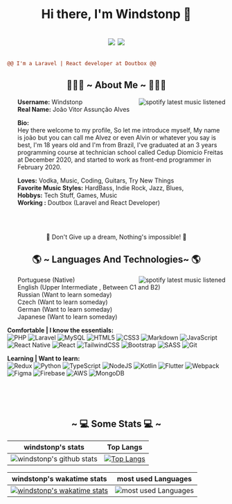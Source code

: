   <h1 align="center"> 
    Hi there, I'm Windstonp 👋
    <br />
    
   <div align="center">
        
   [![](https://img.shields.io/badge/-linkedin-0073B1?style=flat-square)](https://www.linkedin.com/in/windstonp/)
   [![](https://img.shields.io/badge/-twitter-1C9CEA?style=flat-square)](https://twitter.com/windstonp)
     
   </div>
  </h1>
  
```diff
@@ I'm a Laravel | React developer at Doutbox @@
```
  
 <div>
  <h2 align="center"> 👨🏻‍💻 ~ About Me ~ 👨🏻‍💻 </h2>
  <img src="https://imgur.com/XfYmE1W.gif" align="right" alt="spotify latest music listened">
  <ul type="none">
  <li>
  <b>Username:</b> Windstonp</li>
  <li>
  <li>
  <b>Real Name:</b> João Vitor Assunção Alves</li>
  <li>
  <p> 
  <b>Bio:</b>
  <br />
    Hey there welcome to my profile, So let me introduce myself, My name is joão but you can call me Alvez or even Alvin or whatever you say is best, I'm 18 years old and I'm from Brazil, I've graduated at an 3 years programming course at technician school called Cedup Diomicio Freitas at December 2020, and started to work as front-end programmer in February 2020. 
  </p>
  </li>
  <li>
  <b>Loves:</b> Vodka, Music, Coding, Guitars, Try New Things
  </li>
  <li>
  <b>Favorite Music Styles:</b> HardBass, Indie Rock, Jazz, Blues,
  </li>
  <li>
  <b>Hobbys:</b> Tech Stuff, Games, Music
  </li>
  <li>
  <b>Working :</b> Doutbox (Laravel and React Developer)
  </li>
  </ul>
  <br />
  <br />
  <p align="center">
    🎯 Don't Give up a dream, Nothing's impossible! 🎯
  </p>
</div>

 <div>
  <h2 align="center"> 🌎 ~ Languages  And Technologies~ 🌎 </h2>
  <img src="https://imgur.com/SvhNR3W.gif" align="right" alt="spotify latest music listened">
  <ul type="none">
  <li>
    Portuguese (Native)
  </li>
  <li>
   English (Upper Intermediate , Between C1 and B2)
  </li>
  <li>
    Russian (Want to learn someday) 
  </li>
  <li>
    Czech (Want to learn someday)
  </li>
  <li>
    German (Want to learn someday)
  </li>
  <li>
    Japanese (Want to learn someday)
  </li>
  </ul>
  <p>
    <b>Comfortable | I know the essentials: </b> <br />
    <img alt="PHP" src="https://img.shields.io/badge/php-%23777BB4.svg?&style=for-the-badge&logo=php&logoColor=white"/>
    <img alt="Laravel" src="https://img.shields.io/badge/laravel%20-%23FF2D20.svg?&style=for-the-badge&logo=laravel&logoColor=white"/>
    <img alt="MySQL" src="https://img.shields.io/badge/mysql-%2300f.svg?&style=for-the-badge&logo=mysql&logoColor=white"/>
    <img alt="HTML5" src="https://img.shields.io/badge/html5%20-%23E34F26.svg?&style=for-the-badge&logo=html5&logoColor=white"/>
    <img alt="CSS3" src="https://img.shields.io/badge/css3%20-%231572B6.svg?&style=for-the-badge&logo=css3&logoColor=white"/>
    <img alt="Markdown" src="https://img.shields.io/badge/markdown-%23000000.svg?&style=for-the-badge&logo=markdown&logoColor=white"/>
    <img alt="JavaScript" src="https://img.shields.io/badge/javascript%20-%23323330.svg?&style=for-the-badge&logo=javascript&logoColor=%23F7DF1E"/>
    <img alt="React Native" src="https://img.shields.io/badge/react_native%20-%2320232a.svg?&style=for-the-badge&logo=react&logoColor=%2361DAFB"/>
    <img alt="React" src="https://img.shields.io/badge/react%20-%2320232a.svg?&style=for-the-badge&logo=react&logoColor=%2361DAFB"/>
    <img alt="TailwindCSS" src="https://img.shields.io/badge/tailwindcss%20-%2338B2AC.svg?&style=for-the-badge&logo=tailwind-css&logoColor=white"/>
    <img alt="Bootstrap" src="https://img.shields.io/badge/bootstrap%20-%23563D7C.svg?&style=for-the-badge&logo=bootstrap&logoColor=white"/>
    <img alt="SASS" src="https://img.shields.io/badge/SASS%20-hotpink.svg?&style=for-the-badge&logo=SASS&logoColor=white"/>
    <img alt="Git" src="https://img.shields.io/badge/git%20-%23F05033.svg?&style=for-the-badge&logo=git&logoColor=white"/>
  </p>
    <p>
    <b>Learning | Want to learn: </b> <br />
      <img alt="Redux" src="https://img.shields.io/badge/redux%20-%23593d88.svg?&style=for-the-badge&logo=redux&logoColor=white"/>
      <img alt="Python" src="https://img.shields.io/badge/python%20-%2314354C.svg?&style=for-the-badge&logo=python&logoColor=white"/>
      <img alt="TypeScript" src="https://img.shields.io/badge/typescript%20-%23007ACC.svg?&style=for-the-badge&logo=typescript&logoColor=white"/>
      <img alt="NodeJS" src="https://img.shields.io/badge/node.js%20-%2343853D.svg?&style=for-the-badge&logo=node.js&logoColor=white"/>
      <img alt="Kotlin" src="https://img.shields.io/badge/kotlin-%230095D5.svg?&style=for-the-badge&logo=kotlin&logoColor=white"/>
      <img alt="Flutter" src="https://img.shields.io/badge/Flutter%20-%2302569B.svg?&style=for-the-badge&logo=Flutter&logoColor=white" />
      <img alt="Webpack" src="https://img.shields.io/badge/webpack%20-%238DD6F9.svg?&style=for-the-badge&logo=webpack&logoColor=black" />
      <img alt="Figma" src="https://img.shields.io/badge/figma%20-%23F24E1E.svg?&style=for-the-badge&logo=figma&logoColor=white"/>
      <img alt="Firebase" src="https://img.shields.io/badge/firebase%20-%23039BE5.svg?&style=for-the-badge&logo=firebase"/>
      <img alt="AWS" src="https://img.shields.io/badge/AWS%20-%23FF9900.svg?&style=for-the-badge&logo=amazon-aws&logoColor=white"/> 
      <img alt="MongoDB" src ="https://img.shields.io/badge/MongoDB-%234ea94b.svg?&style=for-the-badge&logo=mongodb&logoColor=white"/>
  </p>
  <br>
</div>

<br />
<br />
   
   <div align="center">
     <h2 align="center"> ~ 💻 Some Stats 💻  ~</h2>
  <div />


| windstonp's stats | Top Langs |
| :--: | :--: |
| ![windstonp's github stats](https://github-readme-stats.vercel.app/api?username=windstonp&show_icons=true&theme=radical) | [![Top Langs](https://github-readme-stats.vercel.app/api/top-langs/?username=windstonp&layout=compact&theme=radical)](https://github.com/anuraghazra/github-readme-stats) |

| windstonp's wakatime stats  | most used Languages |
| :--: | :--: |
| [![windstonp's wakatime stats](https://github-readme-stats.vercel.app/api/wakatime?username=windstonp&theme=radical&layout=compact)](https://github.com/anuraghazra/github-readme-stats) | ![most used Languages](https://github-readme-streak-stats.herokuapp.com/?user=windstonp&theme=radical) |
